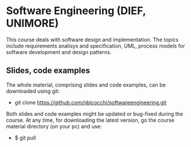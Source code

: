 # Software Engineering (DIEF, UNIMORE) 

This course deals with software design and implementation. The topics include requirements
analisys and specification, UML, process models for software development and design patterns.

## Slides, code examples
The whole material, comprising slides and code examples, can be downloaded using git:

* git clone https://github.com/nbicocchi/softwareengineering.git

Both slides and code examples might be updated or bug-fixed during the course. At any time, for downloading the
latest version, go the course material directory (on your pc) and use:

* $ git pull

